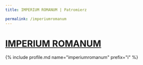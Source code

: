 ```yaml
---
title: IMPERIUM ROMANUM | Patromierz

permalink: /imperiumromanum
---
```


# [IMPERIUM ROMANUM](https://patronite.pl/imperiumromanum)

{% include profile.md name="imperiumromanum" prefix="i" %}
